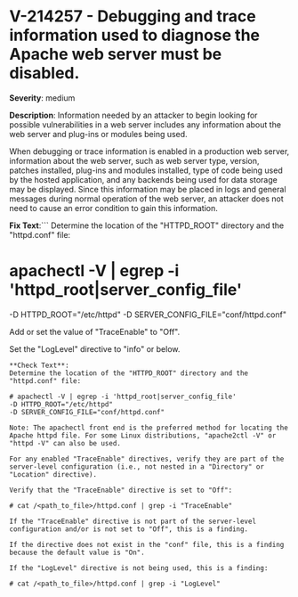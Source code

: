 # V-214257 - Debugging and trace information used to diagnose the Apache web server must be disabled.

**Severity**: medium

**Description**:
Information needed by an attacker to begin looking for possible vulnerabilities in a web server includes any information about the web server and plug-ins or modules being used.

When debugging or trace information is enabled in a production web server, information about the web server, such as web server type, version, patches installed, plug-ins and modules installed, type of code being used by the hosted application, and any backends being used for data storage may be displayed. Since this information may be placed in logs and general messages during normal operation of the web server, an attacker does not need to cause an error condition to gain this information.

**Fix Text**:```
Determine the location of the "HTTPD_ROOT" directory and the "httpd.conf" file:

# apachectl -V | egrep -i 'httpd_root|server_config_file'
-D HTTPD_ROOT="/etc/httpd"
-D SERVER_CONFIG_FILE="conf/httpd.conf"

Add or set the value of "TraceEnable" to "Off". 

Set the "LogLevel" directive to "info" or below.
```
**Check Text**:
Determine the location of the "HTTPD_ROOT" directory and the "httpd.conf" file:

# apachectl -V | egrep -i 'httpd_root|server_config_file'
-D HTTPD_ROOT="/etc/httpd"
-D SERVER_CONFIG_FILE="conf/httpd.conf"

Note: The apachectl front end is the preferred method for locating the Apache httpd file. For some Linux distributions, "apache2ctl -V" or  "httpd -V" can also be used. 

For any enabled "TraceEnable" directives, verify they are part of the server-level configuration (i.e., not nested in a "Directory" or "Location" directive). 

Verify that the "TraceEnable" directive is set to "Off":

# cat /<path_to_file>/httpd.conf | grep -i "TraceEnable"

If the "TraceEnable" directive is not part of the server-level configuration and/or is not set to "Off", this is a finding.

If the directive does not exist in the "conf" file, this is a finding because the default value is "On".

If the "LogLevel" directive is not being used, this is a finding: 

# cat /<path_to_file>/httpd.conf | grep -i "LogLevel"
